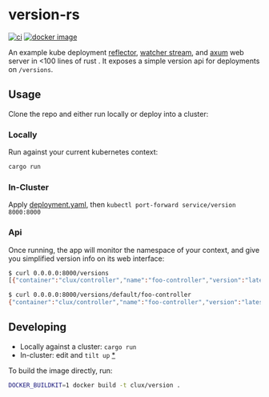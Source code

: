 # version-rs
[![ci](https://github.com/kube-rs/version-rs/actions/workflows/ci.yml/badge.svg)](https://github.com/kube-rs/version-rs/actions/workflows/ci.yml)
[![docker image](https://img.shields.io/docker/pulls/clux/version.svg)](
https://hub.docker.com/r/clux/version/tags/)

An example kube deployment [reflector](https://docs.rs/kube/latest/kube/runtime/reflector/fn.reflector.html), [watcher stream](https://docs.rs/kube/latest/kube/runtime/trait.WatchStreamExt.html), and [axum](https://github.com/tokio-rs/axum) web server in <100 lines of rust . It exposes a simple version api for deployments on `/versions`.

## Usage
Clone the repo and either run locally or deploy into a cluster:

### Locally
Run against your current kubernetes context:

```sh
cargo run
```

### In-Cluster
Apply [deployment.yaml](./deployment.yaml), then `kubectl port-forward service/version 8000:8000`

### Api
Once running, the app will monitor the namespace of your context, and give you simplified version info on its web interface:

```sh
$ curl 0.0.0.0:8000/versions
[{"container":"clux/controller","name":"foo-controller","version":"latest"},{"container":"alpine","name":"debugger","version":"3.13"}]

$ curl 0.0.0.0:8000/versions/default/foo-controller
{"container":"clux/controller","name":"foo-controller","version":"latest"}
```

## Developing
- Locally against a cluster: `cargo run`
- In-cluster: edit and `tilt up` [*](https://tilt.dev/)

To build the image directly, run:

```sh
DOCKER_BUILDKIT=1 docker build -t clux/version .
```
